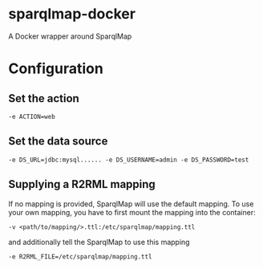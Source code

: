 # sparqlmap-docker
A Docker wrapper around SparqlMap


# Configuration

## Set the action

```
-e ACTION=web
```

## Set the data source

```
-e DS_URL=jdbc:mysql...... -e DS_USERNAME=admin -e DS_PASSWORD=test
```






## Supplying a R2RML mapping
If no mapping is provided, SparqlMap will use the default mapping.  To use your own mapping, you have to first mount the mapping into the container:

```
-v <path/to/mapping/>.ttl:/etc/sparqlmap/mapping.ttl 
```
and additionally tell the SparqlMap to use this mapping

```
-e R2RML_FILE=/etc/sparqlmap/mapping.ttl
```